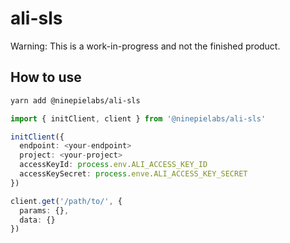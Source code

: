 # ali-sls

Warning: This is a work-in-progress and not the finished product.

## How to use

```bash
yarn add @ninepielabs/ali-sls
```

```typescript
import { initClient, client } from '@ninepielabs/ali-sls'

initClient({
  endpoint: <your-endpoint>
  project: <your-project>
  accessKeyId: process.env.ALI_ACCESS_KEY_ID
  accessKeySecret: process.enve.ALI_ACCESS_KEY_SECRET
})

client.get('/path/to/', {
  params: {},
  data: {}
})
```
